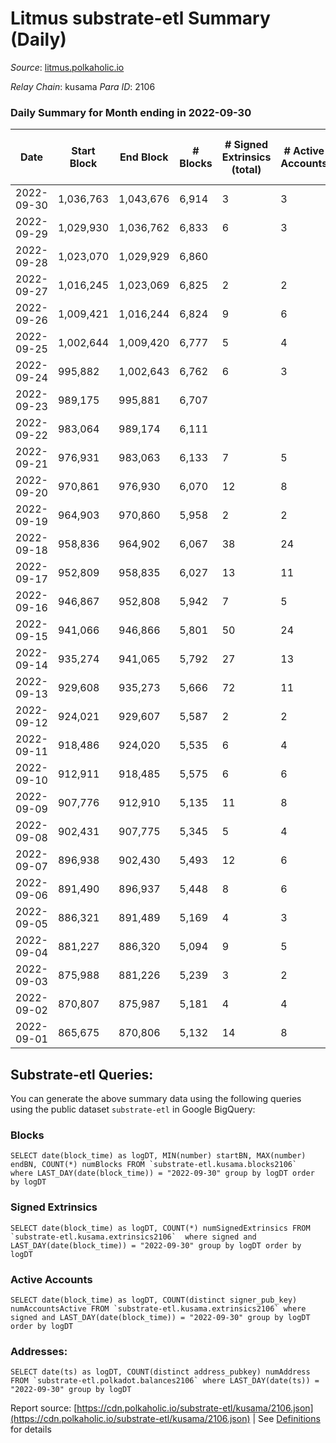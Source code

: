 # Litmus substrate-etl Summary (Daily)

_Source_: [litmus.polkaholic.io](https://litmus.polkaholic.io)

*Relay Chain*: kusama
*Para ID*: 2106



### Daily Summary for Month ending in 2022-09-30


| Date | Start Block | End Block | # Blocks | # Signed Extrinsics (total) | # Active Accounts | # Passive | # New | # Addresses with Balances | # Events | # Transfers | # XCM Transfers In | # XCM Transfers Out |
| ---- | ----------- | --------- | -------- | --------------------------- | ----------------- | --------- | ----- | ------------------------- | -------- | ----------- | ------------------ | ------------------- |
| 2022-09-30 | 1,036,763 | 1,043,676 | 6,914  | 3 | 3 |  |  | 13,889 | 13,858 | 3 ($16.15) |   |   |
| 2022-09-29 | 1,029,930 | 1,036,762 | 6,833  | 6 | 3 |  |  |  | 13,707 | 4 ($1,386.20) |   |   |
| 2022-09-28 | 1,023,070 | 1,029,929 | 6,860  |  |  |  |  |  | 13,724 |   |   |   |
| 2022-09-27 | 1,016,245 | 1,023,069 | 6,825  | 2 | 2 |  |  |  | 13,668 |   |   |   |
| 2022-09-26 | 1,009,421 | 1,016,244 | 6,824  | 9 | 6 |  |  |  | 13,705 | 3 ($61.40) |   |   |
| 2022-09-25 | 1,002,644 | 1,009,420 | 6,777  | 5 | 4 |  |  |  | 13,590 | 2 ($163.08) |   |   |
| 2022-09-24 | 995,882 | 1,002,643 | 6,762  | 6 | 3 |  |  |  | 13,566 | 3 ($7.13) |   |   |
| 2022-09-23 | 989,175 | 995,881 | 6,707  |  |  |  |  |  | 13,418 |   |   |   |
| 2022-09-22 | 983,064 | 989,174 | 6,111  |  |  |  |  |  | 12,225 |   |   |   |
| 2022-09-21 | 976,931 | 983,063 | 6,133  | 7 | 5 |  |  |  | 12,314 |   |   |   |
| 2022-09-20 | 970,861 | 976,930 | 6,070  | 12 | 8 |  |  |  | 12,224 | 8 ($702.01) |   | 2 ($24.70) |
| 2022-09-19 | 964,903 | 970,860 | 5,958  | 2 | 2 |  |  | 13,886 | 11,933 | 1 ($13.07) |   |   |
| 2022-09-18 | 958,836 | 964,902 | 6,067  | 38 | 24 |  |  | 13,886 | 12,387 | 20 ($135.26) |   | 1 ($12.73) |
| 2022-09-17 | 952,809 | 958,835 | 6,027  | 13 | 11 |  |  | 13,886 | 12,148 | 5 ($197.21) |   |   |
| 2022-09-16 | 946,867 | 952,808 | 5,942  | 7 | 5 |  |  | 13,885 | 11,925 |   |   |   |
| 2022-09-15 | 941,066 | 946,866 | 5,801  | 50 | 24 |  |  | 13,885 | 11,919 | 21 ($75.26) |   |   |
| 2022-09-14 | 935,274 | 941,065 | 5,792  | 27 | 13 |  |  | 13,880 | 11,765 | 17 ($44.80) |   |   |
| 2022-09-13 | 929,608 | 935,273 | 5,666  | 72 | 11 |  |  | 13,875 | 20,362 | 2,362 ($49,296.18) |   |   |
| 2022-09-12 | 924,021 | 929,607 | 5,587  | 2 | 2 |  |  | 11,922 | 11,189 |   |   |   |
| 2022-09-11 | 918,486 | 924,020 | 5,535  | 6 | 4 |  |  |  | 11,108 |   |   |   |
| 2022-09-10 | 912,911 | 918,485 | 5,575  | 6 | 6 |  |  |  | 11,193 | 1 ($0.82) |   |   |
| 2022-09-09 | 907,776 | 912,910 | 5,135  | 11 | 8 |  |  |  | 10,352 | 4 ($88.76) |   |   |
| 2022-09-08 | 902,431 | 907,775 | 5,345  | 5 | 4 |  |  | 11,919 | 10,726 |   |   |   |
| 2022-09-07 | 896,938 | 902,430 | 5,493  | 12 | 6 |  |  | 11,919 | 11,058 |   |   |   |
| 2022-09-06 | 891,490 | 896,937 | 5,448  | 8 | 6 |  |  |  | 10,945 |   |   |   |
| 2022-09-05 | 886,321 | 891,489 | 5,169  | 4 | 3 |  |  |  | 10,366 |   |   |   |
| 2022-09-04 | 881,227 | 886,320 | 5,094  | 9 | 5 |  |  |  | 10,253 |   |   |   |
| 2022-09-03 | 875,988 | 881,226 | 5,239  | 3 | 2 |  |  |  | 10,498 |   |   |   |
| 2022-09-02 | 870,807 | 875,987 | 5,181  | 4 | 4 |  |  |  | 10,396 |   |   |   |
| 2022-09-01 | 865,675 | 870,806 | 5,132  | 14 | 8 |  |  |  | 10,377 | 5 ($17.40) | 1 ($4.06) | 1 ($4.06) |

## Substrate-etl Queries:
You can generate the above summary data using the following queries using the public dataset `substrate-etl` in Google BigQuery:


### Blocks
```
SELECT date(block_time) as logDT, MIN(number) startBN, MAX(number) endBN, COUNT(*) numBlocks FROM `substrate-etl.kusama.blocks2106`  where LAST_DAY(date(block_time)) = "2022-09-30" group by logDT order by logDT
```


### Signed Extrinsics
```
SELECT date(block_time) as logDT, COUNT(*) numSignedExtrinsics FROM `substrate-etl.kusama.extrinsics2106`  where signed and LAST_DAY(date(block_time)) = "2022-09-30" group by logDT order by logDT
```


### Active Accounts
```
SELECT date(block_time) as logDT, COUNT(distinct signer_pub_key) numAccountsActive FROM `substrate-etl.kusama.extrinsics2106` where signed and LAST_DAY(date(block_time)) = "2022-09-30" group by logDT order by logDT
```


### Addresses:
```
SELECT date(ts) as logDT, COUNT(distinct address_pubkey) numAddress FROM `substrate-etl.polkadot.balances2106` where LAST_DAY(date(ts)) = "2022-09-30" group by logDT
```



Report source: [https://cdn.polkaholic.io/substrate-etl/kusama/2106.json](https://cdn.polkaholic.io/substrate-etl/kusama/2106.json) | See [Definitions](/DEFINITIONS.md) for details
